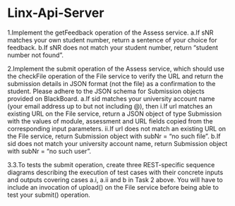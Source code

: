 # Linx-Api-Server

1.Implement the getFeedback operation of the Assess service.
a.If sNR matches your own student number, return a sentence of your choice for feedback.
b.If sNR does not match your student number, return “student number not found”.

2.Implement the submit operation of the Assess service, which should use the checkFile operation of the File service to verify the URL and return the submission details in JSON format (not the file) as a confirmation to the student. Please adhere to the JSON schema for Submission objects provided on BlackBoard.
a.If sid matches your university account name (your email address up to but not including @), then
i.If url matches an existing URL on the File service, return a JSON object of type Submission with the values of module, assessment and URL fields copied from the corresponding input parameters.
ii.If url does not match an existing URL on the File service, return Submission object with subNr = “no such file”.
b.If sid does not match your university account name, return Submission object with subNr = “no such user”.

3.3.To tests the submit operation, create three REST-specific sequence diagrams describing the execution of test cases with their concrete inputs and outputs covering cases a.i, a.ii and b in Task 2 above. You will have to include an invocation of upload() on the File service before being able to test your submit() operation.  
